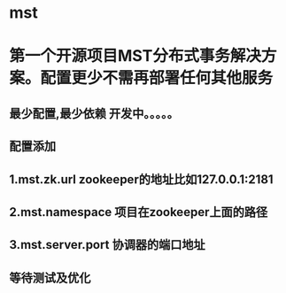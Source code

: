 # mst
# 第一个开源项目MST分布式事务解决方案。配置更少不需再部署任何其他服务
## 最少配置,最少依赖 开发中。。。。。
## 配置添加
## 1.mst.zk.url  zookeeper的地址比如127.0.0.1:2181
## 2.mst.namespace 项目在zookeeper上面的路径
## 3.mst.server.port 协调器的端口地址

## 等待测试及优化